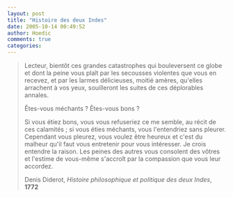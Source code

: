 ```yaml
---
layout: post
title: "Histoire des deux Indes"
date: 2005-10-14 00:49:52
author: Hoedic
comments: true
categories: 
---
```



<blockquote class="citation">Lecteur, bientôt ces grandes catastrophes qui bouleversent ce globe et dont la peine vous plaît par les secousses violentes que vous en recevez, et par les larmes délicieuses, moitié amères, qu'elles arrachent à vos yeux, souilleront les suites de ces déplorables annales. 

Êtes-vous méchants ? Êtes-vous bons ?

Si vous étiez bons, vous vous refuseriez ce me semble, au récit de ces calamités ; si vous éties méchants, vous l'entendriez sans pleurer. Cependant vous pleurez, vous voulez être heureux et c'est du malheur qu'il faut vous entretenir pour vous intéresser. Je crois entendre la raison. Les peines des autres vous consolent des vôtres et l'estime de vous-même s'accroît par la compassion que vous leur accordez.

Denis Diderot, *Histoire philosophique et politique des deux Indes*, **1772**
</blockquote>